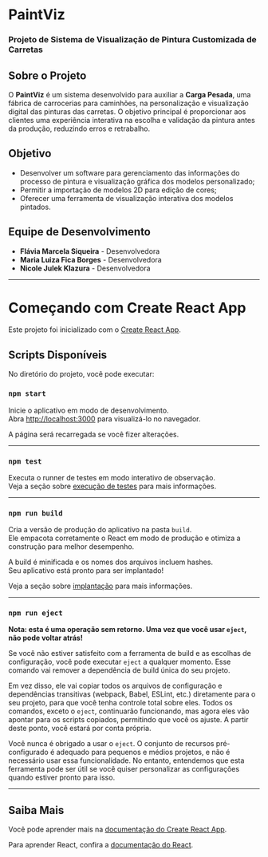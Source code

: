 # PaintViz

### Projeto de Sistema de Visualização de Pintura Customizada de Carretas

## Sobre o Projeto
O **PaintViz** é um sistema desenvolvido para auxiliar a **Carga Pesada**, uma fábrica de carrocerias para caminhões, na personalização e visualização digital das pinturas das carretas. O objetivo principal é proporcionar aos clientes uma experiência interativa na escolha e validação da pintura antes da produção, reduzindo erros e retrabalho.

## Objetivo
- Desenvolver um software para gerenciamento das informações do processo de pintura e visualização gráfica dos modelos personalizado;
- Permitir a importação de modelos 2D para edição de cores;
- Oferecer uma ferramenta de visualização interativa dos modelos pintados.

## Equipe de Desenvolvimento
- **Flávia Marcela Siqueira** - Desenvolvedora
- **Maria Luiza Fica Borges** - Desenvolvedora
- **Nicole Julek Klazura** - Desenvolvedora

---

# Começando com Create React App

Este projeto foi inicializado com o [Create React App](https://github.com/facebook/create-react-app).

## Scripts Disponíveis

No diretório do projeto, você pode executar:

### `npm start`

Inicie o aplicativo em modo de desenvolvimento.  
Abra [http://localhost:3000](http://localhost:3000) para visualizá-lo no navegador.

A página será recarregada se você fizer alterações.  

---

### `npm test`

Executa o runner de testes em modo interativo de observação.  
Veja a seção sobre [execução de testes](https://facebook.github.io/create-react-app/docs/running-tests) para mais informações.

---

### `npm run build`

Cria a versão de produção do aplicativo na pasta `build`.  
Ele empacota corretamente o React em modo de produção e otimiza a construção para melhor desempenho.

A build é minificada e os nomes dos arquivos incluem hashes.  
Seu aplicativo está pronto para ser implantado!

Veja a seção sobre [implantação](https://facebook.github.io/create-react-app/docs/deployment) para mais informações.

---

### `npm run eject`

**Nota: esta é uma operação sem retorno. Uma vez que você usar `eject`, não pode voltar atrás!**

Se você não estiver satisfeito com a ferramenta de build e as escolhas de configuração, você pode executar `eject` a qualquer momento. Esse comando vai remover a dependência de build única do seu projeto.

Em vez disso, ele vai copiar todos os arquivos de configuração e dependências transitivas (webpack, Babel, ESLint, etc.) diretamente para o seu projeto, para que você tenha controle total sobre eles. Todos os comandos, exceto o `eject`, continuarão funcionando, mas agora eles vão apontar para os scripts copiados, permitindo que você os ajuste. A partir deste ponto, você estará por conta própria.

Você nunca é obrigado a usar o `eject`. O conjunto de recursos pré-configurado é adequado para pequenos e médios projetos, e não é necessário usar essa funcionalidade. No entanto, entendemos que esta ferramenta pode ser útil se você quiser personalizar as configurações quando estiver pronto para isso.

---

## Saiba Mais

Você pode aprender mais na [documentação do Create React App](https://facebook.github.io/create-react-app/docs/getting-started).

Para aprender React, confira a [documentação do React](https://reactjs.org/).
